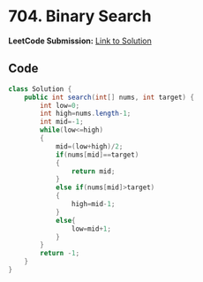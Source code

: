 # 704. Binary Search

**LeetCode Submission:** [Link to Solution](https://leetcode.com/problems/binary-search/submissions/1592922475/)

## Code

```java
class Solution {
    public int search(int[] nums, int target) {
        int low=0;
        int high=nums.length-1;
        int mid=-1;
        while(low<=high)
        {
            mid=(low+high)/2;
            if(nums[mid]==target)
            {
                return mid;
            }
            else if(nums[mid]>target)
            {
                high=mid-1;
            }
            else{
                low=mid+1;
            }
        }
        return -1;
    }
}